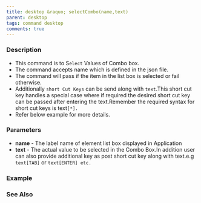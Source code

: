 ```yaml
---
title: desktop &raquo; selectCombo(name,text)
parent: desktop
tags: command desktop
comments: true
---
```


### Description

- This command  is to S`elect`  Values of Combo box.
- The command accepts name which is defined in the json file.
- The command will pass if the item in the list box is selected or fail otherwise.
- Additionally `short Cut Keys` can be send along with `text`.This short cut key handles a special case where if required the desired short cut key can be passed after entering the text.Remember the required syntax for short cut keys is text`[*].`
- Refer below example for more details.

### Parameters

- **name** - The label name of element list box displayed in Application
- **text** - The actual value to be selected in the Combo Box.In addition user can also provide additional key  as post short cut key along with text.e.g `text[TAB]` or `text[ENTER] etc.`  
          
        

### Example

### See Also
